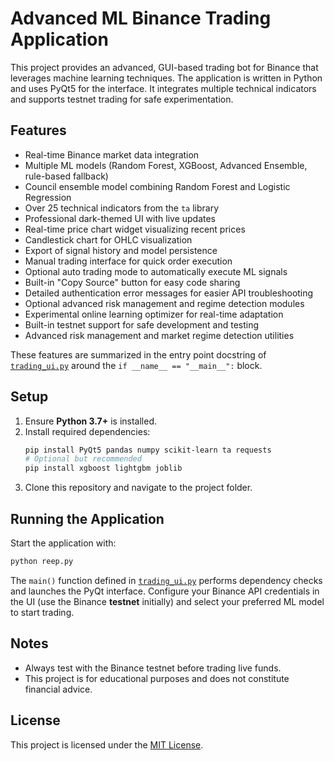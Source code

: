 # Advanced ML Binance Trading Application

This project provides an advanced, GUI-based trading bot for Binance that leverages machine learning techniques. The application is written in Python and uses PyQt5 for the interface. It integrates multiple technical indicators and supports testnet trading for safe experimentation.

## Features
- Real-time Binance market data integration
- Multiple ML models (Random Forest, XGBoost, Advanced Ensemble, rule-based fallback)
- Council ensemble model combining Random Forest and Logistic Regression
- Over 25 technical indicators from the `ta` library
- Professional dark-themed UI with live updates
- Real-time price chart widget visualizing recent prices
- Candlestick chart for OHLC visualization
- Export of signal history and model persistence
- Manual trading interface for quick order execution
- Optional auto trading mode to automatically execute ML signals
- Built-in "Copy Source" button for easy code sharing
- Detailed authentication error messages for easier API troubleshooting
- Optional advanced risk management and regime detection modules
- Experimental online learning optimizer for real-time adaptation
- Built-in testnet support for safe development and testing
- Advanced risk management and market regime detection utilities

These features are summarized in the entry point docstring of [`trading_ui.py`](./trading_ui.py) around the `if __name__ == "__main__":` block.

## Setup
1. Ensure **Python 3.7+** is installed.
2. Install required dependencies:
   ```bash
   pip install PyQt5 pandas numpy scikit-learn ta requests
   # Optional but recommended
   pip install xgboost lightgbm joblib
   ```
3. Clone this repository and navigate to the project folder.

## Running the Application
Start the application with:
```bash
python reep.py
```
The `main()` function defined in [`trading_ui.py`](./trading_ui.py) performs dependency checks and launches the PyQt interface. Configure your Binance API credentials in the UI (use the Binance **testnet** initially) and select your preferred ML model to start trading.

## Notes
- Always test with the Binance testnet before trading live funds.
- This project is for educational purposes and does not constitute financial advice.

## License
This project is licensed under the [MIT License](LICENSE).

